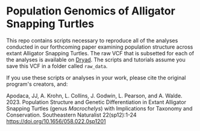 # Population Genomics of Alligator Snapping Turtles

This repo contains scripts necessary to reproduce all of the analyses conducted in our forthcoming paper examining population structure across extant Alligator Snapping Turtles. The raw VCF that is subsetted for each of the analyses is available on [Dryad](https://doi.org/10.7291/D17H67). The scripts and tutorials assume you save this VCF in a folder called `raw_data`.

If you use these scripts or analyses in your work, please cite the original program's creators, and:

Apodaca, JJ, A. Krohn, L. Collins, J. Godwin, L. Pearson, and A. Walde. 2023. Population Structure and Genetic Differentiation in Extant Alligator Snapping Turtles (genus *Macrochelys*) with Implications for Taxonomy and Conservation. Southeastern Naturalist 22(sp12):1-24 https://doi.org/10.1656/058.022.0sp1201

